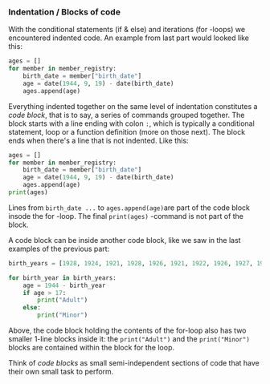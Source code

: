 ### Indentation / Blocks of code

With the conditional statements (if & else) and iterations (for -loops) we encountered indented code. An example from last part would looked like this:

```python
ages = []
for member in member_registry:
    birth_date = member["birth_date"]
    age = date(1944, 9, 19) - date(birth_date)
    ages.append(age)
```

Everything indented together on the same level of indentation constitutes a _code block_, that is to say, a series of commands grouped together. The block starts with a line ending with colon `:`, which is typically a conditional statement, loop or a function definition (more on those next). The block ends when there's a line that is not indented. Like this:   

```python
ages = []
for member in member_registry:
    birth_date = member["birth_date"]
    age = date(1944, 9, 19) - date(birth_date)
    ages.append(age)
print(ages)
```

Lines from `birth_date ...` to `ages.append(age)`are part of the code block insode the for -loop. The final `print(ages)` -command is not part of the block.

A code block can be inside another code block, like we saw in the last examples of the previous part:

```python
birth_years = [1928, 1924, 1921, 1928, 1926, 1921, 1922, 1926, 1927, 1929]

for birth_year in birth_years:
    age = 1944 - birth_year
    if age > 17:
        print("Adult")
    else:
        print("Minor")
```

Above, the code block holding the contents of the for-loop also has two smaller 1-line blocks inside it: the `print("Adult")` and the `print("Minor")` blocks are contained within the block for the loop.

Think of _code blocks_ as small semi-independent sections of code that have their own small task to perform.  
